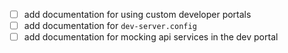 - [ ] add documentation for using custom developer portals
- [ ] add documentation for `dev-server.config`
- [ ] add documentation for mocking api services in the dev portal